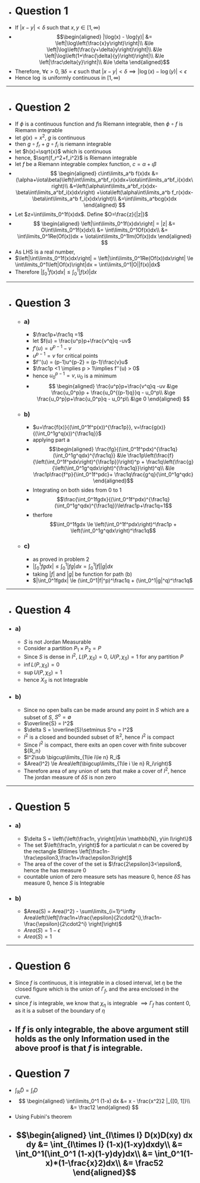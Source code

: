 - # Question 1
- If $|x - y| < \delta$ such that $x,y \in [1,\infty)$
- $$\begin{aligned}
  |\log(x) - \log(y)| &= \left|\log\left(\frac{x}y\right)\right|\\
  &\le \left|\log\left(\frac{y+\delta}y\right)\right|\\
  &\le \left|\log\left(1+\frac{\delta}{y}\right)\right|\\
  &\le \left|\frac\delta{y}\right|\\
   &\le \delta
  \end{aligned}$$
- Therefore, $\forall \epsilon>0, \exists \delta=\epsilon$ such that $|x-y|<\delta \implies |\log(x)-\log(y)| < \epsilon$
- Hence $\log$ is uniformly continuous in $[1,\infty)$
- ---
- # Question 2
- If $\phi$ is a continuous function and $f$is Riemann integrable, then $\phi\circ f$ is Riemann integrable
- let $g(x)= x^2,\ g$ is continuous
- then $g\circ f_r + g\circ f_i$ is riemann integrable
- let $h(x)=\sqrt{x}$ which is continuous
- hence, $\sqrt{f_r^2+f_i^2}$ is Riemann integrable
- let $f$ be a Riemann integrable complex function, $c=\alpha+\iota\beta$
- $$
  \begin{aligned}
  c\int\limits_a^b f(x)dx &=(\alpha+\iota\beta)\left(\int\limits_a^bf_r(x)dx+\iota\int\limits_a^bf_i(x)dx\right)\\
  &=\left(\alpha\int\limits_a^bf_r(x)dx-\beta\int\limits_a^bf_i(x)dx\right) +\iota\left(\alpha\int\limits_a^b f_r(x)dx-\beta\int\limits_a^b f_i(x)dx\right)\\
  &=\int\limits_a^bcg(x)dx
  \end{aligned}
  $$
- Let $z=\int\limits_0^1f(x)dx$. Define $O=\frac{z}{|z|}$
- $$
  \begin{aligned}
  \left|\int\limits_0^1f(x)dx\right| = |z| &= O\int\limits_0^1f(x)dx\\
  &= \int\limits_0^1Of(x)dx\\
  &= \int\limits_0^1Re(Of(x))dx + \iota\int\limits_0^1Im(Of(x))dx
  \end{aligned}
  $$
- As LHS is a real number,
- $\left|\int\limits_0^1f(x)dx\right| = \left|\int\limits_0^1Re(Of(x))dx\right| \le \int\limits_0^1\left|Of(x)\right|dx = \int\limits_0^1|O||f(x)|dx$
- Therefore $|\int_0^1f(x)dx| \le \int_0^1|f(x)|dx$
- ---
- # Question 3
	- ### a)
		- $\frac1p+\frac1q =1$
		- let $f(u) = \frac{u^p}p+\frac{v^q}q -uv$
		- $f'(u) = u^{p-1} - v$
		- $u^{p-1} = v$ for critical points
		- $f''(u) = (p-1)u^{p-2} = (p-1)\frac{v}u$
		- $\frac1p <1 \implies p > 1\implies f''(u) > 0$
		- hence $u_0^{p-1} = v, u_0$ is a minimum
		- $$
		  \begin{aligned}
		  \frac{u^p}p+\frac{v^q}q -uv &\ge \frac{u_0^p}p + \frac{u_0^{(p-1)q}}q - u_0^p\\
		  &\ge \frac{u_0^p}p+\frac{u_0^p}q - u_0^p\\
		  &\ge 0
		  \end{aligned}
		  $$
	- ### b)
		- $u=\frac{f(x)}{(\int_0^1f^p(x))^{\frac1p}}, v=\frac{g(x)}{(\int_0^1g^q(x))^{\frac1q}}$
		- applying part a
		- $$\begin{aligned}
		  \frac{fg}{(\int_0^1f^pdx)^{\frac1q}(\int_0^1g^qdx)^{\frac1q}} &\le \frac1p\left(\frac{f}{\left(\int_0^1f^pdx\right)^{\frac1p}}\right)^p + \frac1q\left(\frac{g}{\left(\int_0^1g^qdx\right)^{\frac1q}}\right)^q\\
		  &\le \frac1p\frac{f^p}{\int_0^1f^pdc}+ \frac1q\frac{g^q}{\int_0^1g^qdc}
		  \end{aligned}$$
		- Integrating on both sides from $0$ to $1$
		- $$\frac{\int_0^1fgdx}{(\int_0^1f^pdx)^{\frac1q}(\int_0^1g^qdx)^{\frac1q}}\le\frac1p+\frac1q=1$$
		- therfore $$\int_0^1fgdx \le \left(\int_0^1f^pdx\right)^\frac1p + \left(\int_0^1g^qdx\right)^\frac1q$$
	- ### c)
		- as proved in problem 2
		- $|\int_0^1fgdx| \le \int_0^1|fg|dx = \int_0^1|f||g|dx$
		- taking $|f|$ and $|g|$ be function for path (b)
		- $|\int_0^1fgdx| \le (\int_0^1|f|^p)^\frac1q + (\int_0^1|g|^q)^\frac1q$
- ---
- # Question 4
- ### a)
	- $S$ is not Jordan Measurable
	- Consider a partition $P_1\times P_2 = P$
	- Since $S$ is dense in $I^2,\ L(P, \chi_S) = 0,\ U(P, \chi_S)=1$ for any partition $P$
	- $\inf L(P, \chi_S)  = 0$
	- $\sup U(P, \chi_S) = 1$
	- hence $X_S$ is not Integrable
- ### b)
	- Since no open balls can be made around any point in $S$ which are a subset of $S$, $S^o = \emptyset$
	- $\overline{S} = I^2$
	- $\delta S = \overline{S}\setminus S^o = I^2$
	- $I^2$ is a closed and bounded subset of $\mathbb{R}^2$, hence $I^2$ is compact
	- Since $I^2$ is compact, there exits an open cover with finite subcover $\{R_n}
	- $I^2\sub \bigcup\limits_{1\le i\le n} R_i$
	- $Area(I^2) \le Area\left(\bigcup\limits_{1\le i \le n} R_i\right)$
	- Therefore area of any union of sets that make a cover of $I^2$, hence The jordan measure of $\delta S$ is non zero
- ---
- # Question 5
- ### a)
	- $\delta S = \left\{\left(\frac1n, y\right)|n\in \mathbb{N}, y\in I\right\}$
	- The set $\left(\frac1n, y\right)$ for a particulat $n$ can be covered  by the rectangle $I\times \left[\frac1n-\frac\epsilon3,\frac1n+\frac\epsilon3\right]$
	- The area of the cover of the set is $\frac{2\epsilon}3<\epsilon$, hence the has measure $0$
	- countable union of zero measure sets has measure $0$, hence $\delta S$ has measure 0, hence $S$ is Integrable
- ### b)
	- $Area(S) = Area(I^2) - \sum\limits_{i=1}^\infty Area\left(\left[\frac1n+\frac{\epsilon}{2\cdot2^i},\frac1n- \frac{\epsilon}{2\cdot2^i} \right]\right)$
	- $Area(S) = 1 - \epsilon$
	- $Area(S) = 1$
- ---
- # Question 6
- Since $f$ is continuous, it is integrable in a closed interval, let $\eta$ be the closed figure which is the union of $\Gamma_f$, and the area enclosed in the curve.
- since $f$ is integrable, we know that $\chi_\eta$ is integrable $\implies\Gamma_f$ has content $0$, as it is a subset of the boundary of $\eta$
- If $f$ is only integrable, the above argument still holds as the only Information used in the above proof is that $f$ is integrable.
  ---
- # Question 7
- $\int_\mathbb{R}\tilde{D} = \int_ID$
- $$
  \begin{aligned}
  \int\limits_0^1 (1-x) dx &= x - \frac{x^2}2 |_{[0, 1]}\\
  &= \frac12
  \end{aligned}
  $$
- Using Fubini's theorem
- $$\begin{aligned}
  \int_{I\times I} D(x)D(xy) dx dy &= \int_{I\times I} (1-x)(1-xy)dxdy\\
  &= \int_0^1(\int_0^1 (1-x)(1-y)dy)dx\\
  &= \int_0^1(1-x)*(1-\frac{x}2)dx\\
  &= \frac52
  \end{aligned}$$
  ---